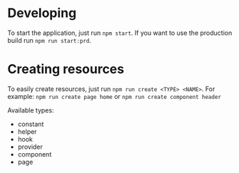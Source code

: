 # Developing
To start the application, just run `npm start`. If you want to use the production build run `npm run start:prd`.

# Creating resources
To easily create resources, just run `npm run create <TYPE> <NAME>`. For example: `npm run create page home` or `npm run create component header`

Available types:
 - constant
 - helper
 - hook
 - provider
 - component
 - page
